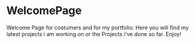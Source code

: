 # WelcomePage
Welcome Page for costumers and for my portfolio: Here you will find my latest projects i am working on or the Projects i've done so far. Enjoy!
